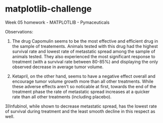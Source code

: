 # matplotlib-challenge
Week 05 homework - MATPLOTLIB - Pymaceuticals

Observations:

1) The drug Capomulin seems to be the most effective and efficient drug in the sample of treatements. Animals tested with this drug had the highest survival rate and lowest rate of metastatic spread among the sample of animals tested. They also experienced the most significant response to treatment (with a survival rate between 80-85%) and displaying the only observed decrease in average tumor volume.

2) Ketapril, on the other hand, seems to have a negative effect overall and encourage tumor volume growth more than all other treatments. While these adverse effects aren't so noticable at first, towards the end of the treatment phase the rate of metastatic spread increases at a quicker rate than all other treatments (including placebo). 

3)Infubinol, while shown to decrease metastatic spread, has the lowest rate of survival during treatment and the least smooth decline in this respect as well. 